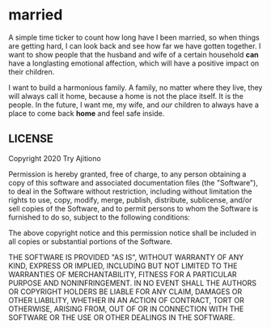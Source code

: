 # married

A simple time ticker to count how long have I been married, so when things are getting hard, I can look back and see how far we have gotten together. I want to show people that the husband and wife of a certain household **can** have a longlasting emotional affection, which will have a positive impact on their children.

I want to build a harmonious family. A family, no matter where they live, they will always call it home, because a home is not the place itself. It is the people. In the future, I want me, my wife, and _our_ children to always have a place to come back **home** and feel safe inside.

## LICENSE

Copyright 2020 Try Ajitiono

Permission is hereby granted, free of charge, to any person obtaining a copy of this software and associated documentation files (the "Software"), to deal in the Software without restriction, including without limitation the rights to use, copy, modify, merge, publish, distribute, sublicense, and/or sell copies of the Software, and to permit persons to whom the Software is furnished to do so, subject to the following conditions:

The above copyright notice and this permission notice shall be included in all copies or substantial portions of the Software.

THE SOFTWARE IS PROVIDED "AS IS", WITHOUT WARRANTY OF ANY KIND, EXPRESS OR IMPLIED, INCLUDING BUT NOT LIMITED TO THE WARRANTIES OF MERCHANTABILITY, FITNESS FOR A PARTICULAR PURPOSE AND NONINFRINGEMENT. IN NO EVENT SHALL THE AUTHORS OR COPYRIGHT HOLDERS BE LIABLE FOR ANY CLAIM, DAMAGES OR OTHER LIABILITY, WHETHER IN AN ACTION OF CONTRACT, TORT OR OTHERWISE, ARISING FROM, OUT OF OR IN CONNECTION WITH THE SOFTWARE OR THE USE OR OTHER DEALINGS IN THE SOFTWARE.
